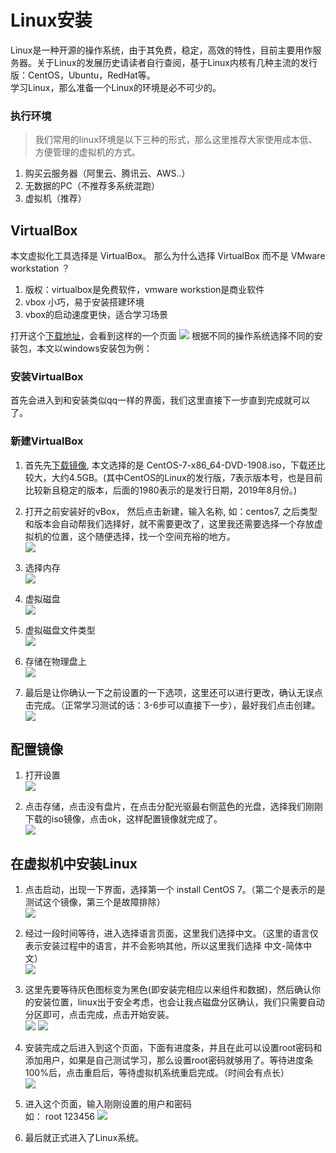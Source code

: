 # Linux安装
Linux是一种开源的操作系统，由于其免费，稳定，高效的特性，目前主要用作服务器。关于Linux的发展历史请读者自行查阅，基于Linux内核有几种主流的发行版：CentOS，Ubuntu，RedHat等。<br />
学习Linux，那么准备一个Linux的环境是必不可少的。

### 执行环境
> 我们常用的linux环境是以下三种的形式，那么这里推荐大家使用成本低、方便管理的虚拟机的方式。
1. 购买云服务器（阿里云、腾讯云、AWS..）
2. 无数据的PC（不推荐多系统混跑）
3. 虚拟机（推荐）

## VirtualBox
本文虚拟化工具选择是 VirtualBox。
那么为什么选择 VirtualBox 而不是 VMware workstation ？

1. 版权：virtualbox是免费软件，vmware workstion是商业软件
2. vbox 小巧，易于安装搭建环境
3. vbox的启动速度更快，适合学习场景

打开这个[下载地址](https://www.virtualbox.org/wiki/Downloads)，会看到这样的一个页面
![](./images/downloadVbs.jpg)
根据不同的操作系统选择不同的安装包，本文以windows安装包为例：

### 安装VirtualBox
首先会进入到和安装类似qq一样的界面，我们这里直接下一步直到完成就可以了。


### 新建VirtualBox
1. 首先先[下载镜像](http://mirrors.neusoft.edu.cn/centos/7.7.1908/isos/x86_64/), 本文选择的是 CentOS-7-x86_64-DVD-1908.iso，下载还比较大，大约4.5GB。(其中CentOS的Linux的发行版，7表示版本号，也是目前比较新且稳定的版本，后面的1980表示的是发行日期，2019年8月份。)
2. 打开之前安装好的vBox， 然后点击新建，输入名称, 如：centos7, 之后类型和版本会自动帮我们选择好，就不需要更改了，这里我还需要选择一个存放虚拟机的位置，这个随便选择，找一个空间充裕的地方。<br />
![](./images/Vbox_dashboard.jpg)

3. 选择内存<br />
![](./images/vbx_memory.jpg)

4. 虚拟磁盘<br />
![](./images/vbx_disk.jpg)

5. 虚拟磁盘文件类型<br />
![](./images/vbx_disk_type.jpg)

6. 存储在物理盘上<br />
![](./images/vbx_disk_dymc.jpg)

7. 最后是让你确认一下之前设置的一下选项，这里还可以进行更改，确认无误点击完成。（正常学习测试的话：3-6步可以直接下一步），最好我们点击创建。<br />
![](./images/vbx_over.jpg)

## 配置镜像
1. 打开设置<br />
![](./images/vbx_config.jpg)

2. 点击存储，点击没有盘片，在点击分配光驱最右侧蓝色的光盘，选择我们刚刚下载的iso镜像，点击ok，这样配置镜像就完成了。<br />
![](./images/vbx_addIso.jpg)

## 在虚拟机中安装Linux
1. 点击启动，出现一下界面，选择第一个 install CentOS 7。（第二个是表示的是测试这个镜像，第三个是故障排除）<br />
![](./images/linux_install.jpg)

2. 经过一段时间等待，进入选择语言页面，这里我们选择中文。（这里的语言仅表示安装过程中的语言，并不会影响其他，所以这里我们选择 中文-简体中文）<br />
![](./images/linux_lang.jpg)

3. 这里先要等待灰色图标变为黑色(即安装完相应以来组件和数据)，然后确认你的安装位置，linux出于安全考虑，也会让我点磁盘分区确认，我们只需要自动分区即可，点击完成，点击开始安装。<br />
![](./images/linux_desc.png)
![](./images/linux_desc_disk.png)

4. 安装完成之后进入到这个页面，下面有进度条，并且在此可以设置root密码和添加用户，如果是自己测试学习，那么设置root密码就够用了。等待进度条100%后，点击重启后，等待虚拟机系统重启完成。（时间会有点长）<br />
![](./images/linux_user.png)

5. 进入这个页面，输入刚刚设置的用户和密码<br />
如：
root
123456
![](./images/linux_dos.png)

6. 最后就正式进入了Linux系统。<br />


